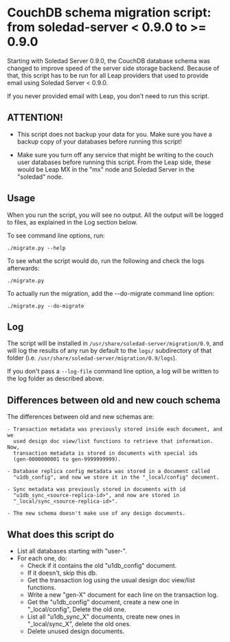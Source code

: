 CouchDB schema migration script: from soledad-server < 0.9.0 to >= 0.9.0
========================================================================

Starting with Soledad Server 0.9.0, the CouchDB database schema was changed to
improve speed of the server side storage backend. Because of that, this script
has to be run for all Leap providers that used to provide email using Soledad
Server < 0.9.0.

If you never provided email with Leap, you don't need to run this script.


ATTENTION!
----------

  - This script does not backup your data for you. Make sure you have a backup
    copy of your databases before running this script!

  - Make sure you turn off any service that might be writing to the couch user
    databases before running this script. From the Leap side, these would be
    Leap MX in the "mx" node and Soledad Server in the "soledad" node.


Usage
-----

When you run the script, you will see no output. All the output will be logged
to files, as explained in the Log section below.

To see command line options, run:

    ./migrate.py --help

To see what the script would do, run the following and check the logs
afterwards:

    ./migrate.py

To actually run the migration, add the --do-migrate command line option:

    ./migrate.py --do-migrate


Log
---

The script will be installed in ``/usr/share/soledad-server/migration/0.9``,
and will log the results of any run by default to the ``logs/`` subdirectory of
that folder (i.e. ``/usr/share/soledad-server/migration/0.9/logs``).

If you don't pass a ``--log-file`` command line option, a log will be written
to the log folder as described above.


Differences between old and new couch schema
--------------------------------------------

The differences between old and new schemas are:

    - Transaction metadata was previously stored inside each document, and we
      used design doc view/list functions to retrieve that information. Now,
      transaction metadata is stored in documents with special ids
      (gen-0000000001 to gen-9999999999).

    - Database replica config metadata was stored in a document called
      "u1db_config", and now we store it in the "_local/config" document.

    - Sync metadata was previously stored in documents with id
      "u1db_sync_<source-replica-id>", and now are stored in
      "_local/sync_<source-replica-id>".

    - The new schema doesn't make use of any design documents.


What does this script do
------------------------

- List all databases starting with "user-".
- For each one, do:
  - Check if it contains the old "u1db_config" document.
  - If it doesn't, skip this db.
  - Get the transaction log using the usual design doc view/list functions.
  - Write a new "gen-X" document for each line on the transaction log.
  - Get the "u1db_config" document, create a new one in "_local/config",
    Delete the old one.
  - List all "u1db_sync_X" documents, create new ones in "_local/sync_X",
    delete the old ones.
  - Delete unused design documents.
